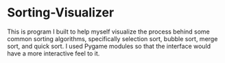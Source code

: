 # Sorting-Visualizer
This is program I built to help myself visualize the process behind some common sorting algorithms, specifically selection sort, bubble sort, merge sort, and quick sort. I used Pygame modules so that the interface would have a more interactive feel to it. 
